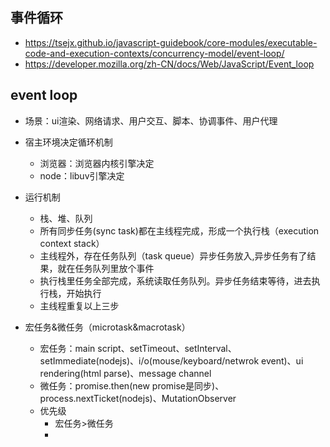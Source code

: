 事件循环
---

- https://tsejx.github.io/javascript-guidebook/core-modules/executable-code-and-execution-contexts/concurrency-model/event-loop/
- https://developer.mozilla.org/zh-CN/docs/Web/JavaScript/Event_loop

## event loop

- 场景：ui渲染、网络请求、用户交互、脚本、协调事件、用户代理
- 宿主环境决定循环机制
    - 浏览器：浏览器内核引擎决定
    - node：libuv引擎决定
- 运行机制
    - 栈、堆、队列
    - 所有同步任务(sync task)都在主线程完成，形成一个执行栈（execution context stack）
    - 主线程外，存在任务队列（task queue）异步任务放入,异步任务有了结果，就在任务队列里放个事件
    - 执行栈里任务全部完成，系统读取任务队列。异步任务结束等待，进去执行栈，开始执行
    - 主线程重复以上三步

- 宏任务&微任务（microtask&macrotask）
    - 宏任务：main script、setTimeout、setInterval、setImmediate(nodejs)、i/o(mouse/keyboard/netwrok event)、ui rendering(html
      parse)、message channel
    - 微任务：promise.then(new promise是同步)、process.nextTicket(nodejs)、MutationObserver
    - 优先级
        - 宏任务>微任务
        - <script/>是第一个宏任务
        - process.nextTicket>promise.then

- Node环境
    - Node事件循环实现是依靠*libuv*引擎，Node选择ChromeV8引擎作为javascript的解释器
    - 流程
        - incoming(外部输入):data,etc
        - poll(轮训)：
        - check
        - timer(定时器检测阶段)
        - I/O Callbacks,几乎所有回调
        - Idle Prepare(闲置阶段)

- JavaScript is a single-threaded asynchronous programming language. 